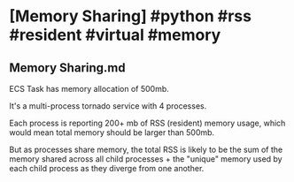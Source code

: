 # [Memory Sharing] #python #rss #resident #virtual #memory

## Memory Sharing.md

ECS Task has memory allocation of 500mb.

It's a multi-process tornado service with 4 processes.

Each process is reporting 200+ mb of RSS (resident) memory usage, which would mean total memory should be larger than 500mb.

But as processes share memory, the total RSS is likely to be the sum of the memory shared across all child processes + the "unique" memory used by each child process as they diverge from one another.

